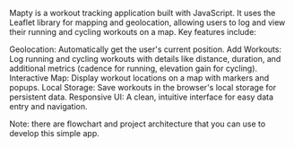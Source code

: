 Mapty is a workout tracking application built with JavaScript. It uses the Leaflet library for mapping and geolocation, allowing users to log and view their running and cycling workouts on a map. Key features include:

Geolocation: Automatically get the user's current position.
Add Workouts: Log running and cycling workouts with details like distance, duration, and additional metrics (cadence for running, elevation gain for cycling).
Interactive Map: Display workout locations on a map with markers and popups.
Local Storage: Save workouts in the browser's local storage for persistent data.
Responsive UI: A clean, intuitive interface for easy data entry and navigation.

Note: there are flowchart and project architecture that you can use to develop this simple app.

